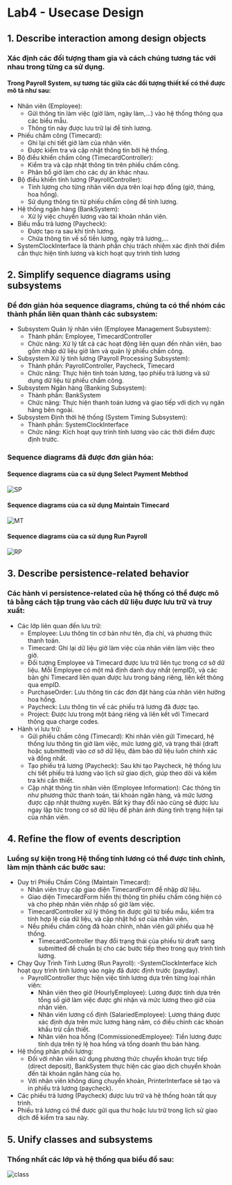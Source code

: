 # Lab4 - Usecase Design 

## 1. Describe interaction among design objects 

### Xác định các đối tượng tham gia và cách chúng tương tác với nhau trong từng ca sử dụng.

#### Trong Payroll System, sự tương tác giữa các đối tượng thiết kế có thể được mô tả như sau:
- Nhân viên (Employee):
  - Gửi thông tin làm việc (giờ làm, ngày làm,...) vào hệ thống thông qua các biểu mẫu.
  - Thông tin này được lưu trữ lại để tính lương.
- Phiếu chấm công (Timecard):
  - Ghi lại chi tiết giờ làm của nhân viên.
  - Được kiểm tra và cập nhật thông tin bởi hệ thống.
- Bộ điều khiển chấm công (TimecardController):
  - Kiểm tra và cập nhật thông tin trên phiếu chấm công.
  - Phân bổ giờ làm cho các dự án khác nhau.
- Bộ điều khiển tính lương (PayrollController):
  - Tính lương cho từng nhân viên dựa trên loại hợp đồng (giờ, tháng, hoa hồng).
  - Sử dụng thông tin từ phiếu chấm công để tính lương.
- Hệ thống ngân hàng (BankSystem):
  - Xử lý việc chuyển lương vào tài khoản nhân viên.
- Biểu mẫu trả lương (Paycheck):
  - Được tạo ra sau khi tính lương.
  - Chứa thông tin về số tiền lương, ngày trả lương,...
- SystemClockInterface là thành phần chịu trách nhiệm xác định thời điểm cần thực hiện tính lương và kích hoạt quy trình tính lương

## 2. Simplify sequence diagrams using subsystems 

### Để đơn giản hóa sequence diagrams, chúng ta có thể nhóm các thành phần liên quan thành các subsystem:
- Subsystem Quản lý nhân viên (Employee Management Subsystem):
  - Thành phần: Employee, TimecardController
  - Chức năng: Xử lý tất cả các hoạt động liên quan đến nhân viên, bao gồm nhập dữ liệu giờ làm và quản lý phiếu chấm công.
- Subsystem Xử lý tính lương (Payroll Processing Subsystem):
  - Thành phần: PayrollController, Paycheck, Timecard
  - Chức năng: Thực hiện tính toán lương, tạo phiếu trả lương và sử dụng dữ liệu từ phiếu chấm công.
- Subsystem Ngân hàng (Banking Subsystem):
  - Thành phần: BankSystem
  - Chức năng: Thực hiện thanh toán lương và giao tiếp với dịch vụ ngân hàng bên ngoài.
- Subsystem Định thời hệ thống (System Timing Subsystem):
  - Thành phần: SystemClockInterface
  - Chức năng: Kích hoạt quy trình tính lương vào các thời điểm được định trước.

### Sequence diagrams đã được đơn giản hóa:
#### Sequence diagrams của ca sử dụng Select Payment Mebthod

![SP](https://www.planttext.com/api/plantuml/png/b9HDReCm48NtFeML5P7I2sHHfMswo29g97A1YPc05MCZUuZ4sRheaNg56Z24dx0eEu_dVNv-3Fn-_-mSWQKoLmm46Si_yqAP2f4LlYo5B40JNtLLVWGDAUReYt5vSPKZp5SSNA_hgsF02IfhbE8dQmGw9tKwqOU61VaxwDjS4weBchYfyRFCvygskEnLP2XkdQzcCMxP0y4574wmNVa1PdroBw_pZFYMErGeo9zIPtf4oamIhTcyqykd4NcrHR8IxnYs3lfg8WpQGx9cCud7p4nwJeha8q41DgctHunv_wANqkeHvhc19re1IfGA26DGOAk81fH5IFDU6lCQhTTsfO7x3NSDi66q_Gi9EBZtW3qIIEL6d2Bi_JUFs7DZ0YfTD3On7Lwla5gIR2zIJqDK3AUYkyg6TxRUX32bfZLZZFjd1dn-25dGxegsJVfi0YMQK1_9BR7xoTvoRKXUgs0xtBOOhjQjnQTZFU1ae9ElEzeFS5dKdSyc7-j2tFv3I5EqOIVyPtpcEzH9_Nlx0m00__y30000)

#### Sequence diagrams của ca sử dụng Maintain Timecard

![MT](https://www.planttext.com/api/plantuml/png/d9H1ReCm44Ntd6B4YaZj1RAeiaWMMKIAGjlzn4nIgyP6zZWIP-kYH-eLQbgW1KpKb8Kb1l_dhy-7ZxVtbMEqx4kLe61ZOLDMojH4IHN6KiWADKFQJM676izKKXZc_kXgnrIcWAxNzTCXO8-rDKh1tXf1pabz7kdR3JFoDJ8UqT58r8r_L4dlzFvXwWcM87Nb-L6M9D0MQsAKocNStGVU8fdA0cliBw0kg6I1J1rjX9aeuXJnGkArGnoyeh4TL0pR4tHRG3fuRavE85onGoQfX5CSNkPyDfYf96xM4dkhym3B6TcxR37h8XQ-DYnFTUv5qu5M6qsxVujBAAIh5DQxe0ZDoz8-XyP5MBzX9wzKdIuIKg4aexIs-d8rhtcd6skDpQXPswhyo_CGGBhuSyLy5ItOjhXh7rtfMgm6Gzw1XBb6lQqLJr_IlXUt9JqG-rytCv_ZVDX3yIgatVpSFW400F__0m00)

#### Sequence diagrams của ca sử dụng Run Payroll

![RP](https://www.planttext.com/api/plantuml/png/f9LDRi8m48NtEON5Yahq0brKKEW2YKf8eGSOd25OE7PaJohbR5tqIBr2JUmGaJXLex8RPzxdDpyatvzVIqjWg2fa0foqOMbj2OkrrFooLOJc11oJqgK8BafGn6Pxg8sMaksDvcYjK3bBgwDjT3C6beM4s-6zV0C4Hx3O4xN78oh7v6Vab_Q29hXFUG5r6Pe9fnqsYLN87fy7jjaJ8oFo74ru4WgUFoJ98DVf1nKuG8wqalArAAMk4G-YG0uckoA6sN4B1gaogbLULNFiuqOCHMWS9Aya4AOWmGYqCTW8gsbvKvD2un3jKOInO3RmlJKl7UcHXOyRQuC4Gjfv6UATi3IrLwdZfGHKJPfKLMQ-fYRRoqiVRRE5Mq0_VCncK_syD-JV7VMtr8bBVw7BBb1HloK9I6BR4mkFsHlIMMTC-8Ld1mFAdj0apFq6yFY553JDQjG7lU9SLyERnuYH-fKcSQg3nQwdNUHfVnsHrFc0rSudWfqsfPtERoD2wLvFqUQkmPudUqQLkMPrW_Hnryr_65LPV9-YxxYsWzVijNR_MIIXbSCi7UVw1VW1003__mC0)

## 3. Describe persistence-related behavior

### Các hành vi persistence-related của hệ thống có thể được mô tả bằng cách tập trung vào cách dữ liệu được lưu trữ và truy xuất:

- Các lớp liên quan đến lưu trữ:
  - Employee: Lưu thông tin cơ bản như tên, địa chỉ, và phương thức thanh toán.
  - Timecard: Ghi lại dữ liệu giờ làm việc của nhân viên làm việc theo giờ.
  - Đối tượng Employee và Timecard được lưu trữ liên tục trong cơ sở dữ liệu. Mỗi Employee có một mã định danh duy nhất (empID), và các bản ghi Timecard liên quan được lưu trong bảng riêng, liên kết thông qua empID.
  - PurchaseOrder: Lưu thông tin các đơn đặt hàng của nhân viên hưởng hoa hồng.
  - Paycheck: Lưu thông tin về các phiếu trả lương đã được tạo.
  - Project: Được lưu trong một bảng riêng và liên kết với Timecard thông qua charge codes.
- Hành vi lưu trữ:
  - Gửi phiếu chấm công (Timecard): Khi nhân viên gửi Timecard, hệ thống lưu thông tin giờ làm việc, mức lương giờ, và trạng thái (draft hoặc submitted) vào cơ sở dữ liệu, đảm bảo dữ liệu luôn chính xác và đồng nhất.
  - Tạo phiếu trả lương (Paycheck): Sau khi tạo Paycheck, hệ thống lưu chi tiết phiếu trả lương vào lịch sử giao dịch, giúp theo dõi và kiểm tra khi cần thiết.
  - Cập nhật thông tin nhân viên (Employee Information): Các thông tin như phương thức thanh toán, tài khoản ngân hàng, và mức lương được cập nhật thường xuyên. Bất kỳ thay đổi nào cũng sẽ được lưu ngay lập tức trong cơ sở dữ liệu để phản ánh đúng tình trạng hiện tại của nhân viên.

 ## 4. Refine the flow of events description 

### Luồng sự kiện trong Hệ thống tính lương có thể được tinh chỉnh, làm mịn thành các bước sau:
- Duy trì Phiếu Chấm Công (Maintain Timecard):
  - Nhân viên truy cập giao diện TimecardForm để nhập dữ liệu.
  - Giao diện TimecardForm hiển thị thông tin phiếu chấm công hiện có và cho phép nhân viên nhập số giờ làm việc.
  - TimecardController xử lý thông tin được gửi từ biểu mẫu, kiểm tra tính hợp lệ của dữ liệu, và cập nhật hồ sơ của nhân viên.
  - Nếu phiếu chấm công đã hoàn chỉnh, nhân viên gửi phiếu qua hệ thống.
      - TimecardController thay đổi trạng thái của phiếu từ draft sang submitted để chuẩn bị cho các bước tiếp theo trong quy trình tính lương.
- Chạy Quy Trình Tính Lương (Run Payroll):
  -SystemClockInterface kích hoạt quy trình tính lương vào ngày đã được định trước (payday).
  - PayrollController thực hiện việc tính lương dựa trên từng loại nhân viên:
    - Nhân viên theo giờ (HourlyEmployee): Lương được tính dựa trên tổng số giờ làm việc được ghi nhận và mức lương theo giờ của nhân viên.
    - Nhân viên lương cố định (SalariedEmployee): Lương tháng được xác định dựa trên mức lương hàng năm, có điều chỉnh các khoản khấu trừ cần thiết.
    - Nhân viên hoa hồng (CommissionedEmployee): Tiền lương được tính dựa trên tỷ lệ hoa hồng và tổng doanh thu bán hàng.
- Hệ thống phân phối lương:
    - Đối với nhân viên sử dụng phương thức chuyển khoản trực tiếp (direct deposit), BankSystem thực hiện các giao dịch chuyển khoản đến tài khoản ngân hàng của họ.
    - Với nhân viên không dùng chuyển khoản, PrinterInterface sẽ tạo và in phiếu trả lương (paycheck).
- Các phiếu trả lương (Paycheck) được lưu trữ và hệ thống hoàn tất quy trình.
- Phiếu trả lương có thể được gửi qua thư hoặc lưu trữ trong lịch sử giao dịch để kiểm tra sau này.

## 5. Unify classes and subsystems 

### Thống nhất các lớp và hệ thống qua biểu đồ sau:

![class](https://www.planttext.com/api/plantuml/png/b5MxRjmm4Epr5OIgf32Gj2eCntSEuiB0mGgGUe_Qqn4Ybm8V1fJ0NvOYdvHV2FMmJhoZBWaB5RkpiyETbVJxvwyxwy0uhsHc6q4j652CIx3satD6xBt3Hwwf5D-HVSYo5dW3DRByGRLITuZi2IW4599ZfT_RpZfKEVkHiN067ZP3n-1uKBMFsuALeGVLYpY1maGOgigWjObC2rtV_0dTKLTH_ZLRYFWg578mLIJ2JS6aaZM5H-sD_QPDWw7TPwd1BP9XcCxRlylOQ796Iuac4lG2KbJWy0tsxdt1xhMM2BH0-VOSyw95jMmsZpp_cBERcrkMAw0kFqsXODnW8B4nl8Sc91RCsm1zNVY_WwvFiftHF1WJBhjc_uHSkJ47oRqCIYPOwZOp3pyYRwBoTWh-buEWj2TNiAtsUucNkxGDSa8sF2zLV0dkoowvqiSXzJmMdwYZyX8a685LaW28FCW1qgrJRBHI8anSqmeDdm5hMYujMHh_PlSwShQYO3KIcdcHql2pcHKdqwzLNOpg7-kIyubgbtjy3zHSMTu-NGxn-CDXWEm1pMvScDJIfiKj-8h08keQJIneoWOphiWQGHkfm-QJGtC0ZcS21-ehBrMIOZBtJ7Z1I3jn4EFexf2g_dVn1m00__y30000)
